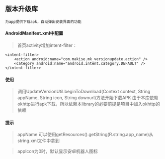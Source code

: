 ## 版本升级库

	为app提供下载apk，自动弹出安装界面的功能

#### AndroidManifest.xml中配置

> 首页activity增加intent-filter：

	<intent-filter>
		<action android:name="com.makise.mk_versionupdate.action" />
		<category android:name="android.intent.category.DEFAULT" />
	</intent-filter>

#### 使用

> 调用UpdateVersionUtil.beginToDownload(Context context, String appName, String icon, String downurl)方法开始下载APK
> 由于本库依赖okhttp进行apk下载，所以依赖本library的必要前提是项目中加入okhttp的依赖

#### 提示
> appName 可以使用getResources().getString(R.string.app_name)从string.xml文件中拿到

> appIcon为0时，默认显示安卓机器人图标